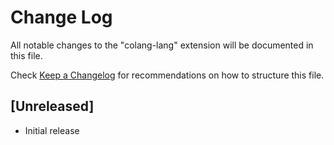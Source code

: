 # Change Log

All notable changes to the "colang-lang" extension will be documented in this file.

Check [Keep a Changelog](http://keepachangelog.com/) for recommendations on how to structure this file.

## [Unreleased]

- Initial release